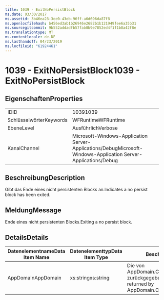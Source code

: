 ```yaml
---
title: 1039 - ExitNoPersistBlock
ms.date: 03/30/2017
ms.assetid: 3b46ea28-3ee0-43eb-96ff-a6d696da87f8
ms.openlocfilehash: b456ed3ab1b26946e2682b1b121949fee6a35b31
ms.sourcegitcommit: 9b552addadfb57fab0b9e7852ed4f1f1b8a42f8e
ms.translationtype: MT
ms.contentlocale: de-DE
ms.lasthandoff: 04/23/2019
ms.locfileid: "61924461"
---
```

# <a name="1039---exitnopersistblock"></a><span data-ttu-id="8b9a4-102">1039 - ExitNoPersistBlock</span><span class="sxs-lookup"><span data-stu-id="8b9a4-102">1039 - ExitNoPersistBlock</span></span>
## <a name="properties"></a><span data-ttu-id="8b9a4-103">Eigenschaften</span><span class="sxs-lookup"><span data-stu-id="8b9a4-103">Properties</span></span>  
  
|||  
|-|-|  
|<span data-ttu-id="8b9a4-104">ID</span><span class="sxs-lookup"><span data-stu-id="8b9a4-104">ID</span></span>|<span data-ttu-id="8b9a4-105">1039</span><span class="sxs-lookup"><span data-stu-id="8b9a4-105">1039</span></span>|  
|<span data-ttu-id="8b9a4-106">Schlüsselwörter</span><span class="sxs-lookup"><span data-stu-id="8b9a4-106">Keywords</span></span>|<span data-ttu-id="8b9a4-107">WFRuntime</span><span class="sxs-lookup"><span data-stu-id="8b9a4-107">WFRuntime</span></span>|  
|<span data-ttu-id="8b9a4-108">Ebene</span><span class="sxs-lookup"><span data-stu-id="8b9a4-108">Level</span></span>|<span data-ttu-id="8b9a4-109">Ausführlich</span><span class="sxs-lookup"><span data-stu-id="8b9a4-109">Verbose</span></span>|  
|<span data-ttu-id="8b9a4-110">Kanal</span><span class="sxs-lookup"><span data-stu-id="8b9a4-110">Channel</span></span>|<span data-ttu-id="8b9a4-111">Microsoft-Windows-Application Server-Applications/Debug</span><span class="sxs-lookup"><span data-stu-id="8b9a4-111">Microsoft-Windows-Application Server-Applications/Debug</span></span>|  
  
## <a name="description"></a><span data-ttu-id="8b9a4-112">Beschreibung</span><span class="sxs-lookup"><span data-stu-id="8b9a4-112">Description</span></span>  
 <span data-ttu-id="8b9a4-113">Gibt das Ende eines nicht persistenten Blocks an.</span><span class="sxs-lookup"><span data-stu-id="8b9a4-113">Indicates a no persist block has been exited.</span></span>  
  
## <a name="message"></a><span data-ttu-id="8b9a4-114">Meldung</span><span class="sxs-lookup"><span data-stu-id="8b9a4-114">Message</span></span>  
 <span data-ttu-id="8b9a4-115">Ende eines nicht persistenten Blocks.</span><span class="sxs-lookup"><span data-stu-id="8b9a4-115">Exiting a no persist block.</span></span>  
  
## <a name="details"></a><span data-ttu-id="8b9a4-116">Details</span><span class="sxs-lookup"><span data-stu-id="8b9a4-116">Details</span></span>  
  
|<span data-ttu-id="8b9a4-117">Datenelementname</span><span class="sxs-lookup"><span data-stu-id="8b9a4-117">Data Item Name</span></span>|<span data-ttu-id="8b9a4-118">Datenelementtyp</span><span class="sxs-lookup"><span data-stu-id="8b9a4-118">Data Item Type</span></span>|<span data-ttu-id="8b9a4-119">Beschreibung</span><span class="sxs-lookup"><span data-stu-id="8b9a4-119">Description</span></span>|  
|--------------------|--------------------|-----------------|  
|<span data-ttu-id="8b9a4-120">AppDomain</span><span class="sxs-lookup"><span data-stu-id="8b9a4-120">AppDomain</span></span>|<span data-ttu-id="8b9a4-121">xs:string</span><span class="sxs-lookup"><span data-stu-id="8b9a4-121">xs:string</span></span>|<span data-ttu-id="8b9a4-122">Die von AppDomain.CurrentDomain.FriendlyName zurückgegebene Zeichenfolge.</span><span class="sxs-lookup"><span data-stu-id="8b9a4-122">The string returned by AppDomain.CurrentDomain.FriendlyName.</span></span>|
